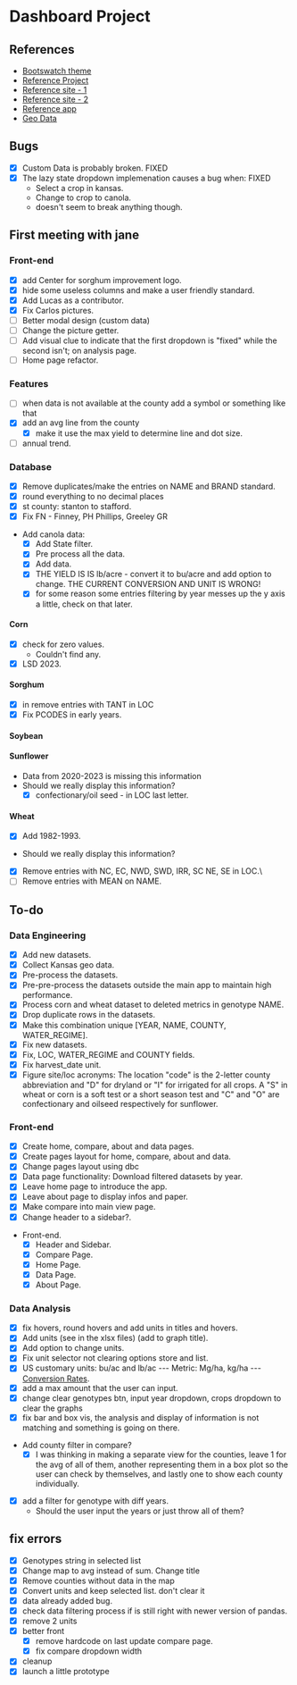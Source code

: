 # Dashboard Project

## References

- [Bootswatch theme](https://bootswatch.com/lumen/)
- [Reference Project](https://github.com/fiakoenjiniring/rainfall/tree/main)
- [Reference site - 1](http://ramwheatdb.com/headtohead.php)
- [Reference site - 2](https://www.myfields.info/crop-data)
- [Reference app](https://analytics.iasoybeans.com/cool-apps/ISOFAST/)
- [Geo Data](https://public.opendatasoft.com/explore/dataset/us-county-boundaries)

## Bugs

- [x] Custom Data is probably broken. FIXED
- [x] The lazy state dropdown implemenation causes a bug when: FIXED
  - Select a crop in kansas.
  - Change to crop to canola.
  - doesn't seem to break anything though.

## First meeting with jane

### Front-end

- [x] add Center for sorghum improvement logo.
- [x] hide some useless columns and make a user friendly standard.
- [x] Add Lucas as a contributor.
- [x] Fix Carlos pictures.
- [ ] Better modal design (custom data)
- [ ] Change the picture getter.
- [ ] Add visual clue to indicate that the first dropdown is "fixed" while the second isn't; on analysis page.
- [ ] Home page refactor.

### Features

- [ ] when data is not available at the county add a symbol or something like that
- [x] add an avg line from the county
  - [x] make it use the max yield to determine line and dot size.
- [ ] annual trend.

### Database

- [x] Remove duplicates/make the entries on NAME and BRAND standard.
- [x] round everything to no decimal places
- [x] st county: stanton to stafford.
- [x] Fix FN - Finney, PH Phillips, Greeley GR

* Add canola data:
  - [x] Add State filter.
  - [x] Pre process all the data.
  - [x] Add data.
  - [x] THE YIELD IS IS lb/acre - convert it to bu/acre and add option to change. THE CURRENT CONVERSION AND UNIT IS WRONG!
  - [x] for some reason some entries filtering by year messes up the y axis a little, check on that later.

#### Corn

- [x] check for zero values.
  - Couldn't find any.
- [x] LSD 2023.

#### Sorghum

- [x] in remove entries with TANT in LOC
- [x] Fix PCODES in early years.

#### Soybean

#### Sunflower

- Data from 2020-2023 is missing this information
- Should we really display this information?
  - [x] confectionary/oil seed - in LOC last letter.

#### Wheat

- [x] Add 1982-1993.

* Should we really display this information?

- [x] Remove entries with NC, EC, NWD, SWD, IRR, SC NE, SE in LOC.\
- [ ] Remove entries with MEAN on NAME.

## To-do

### Data Engineering

- [x] Add new datasets.
- [x] Collect Kansas geo data.
- [x] Pre-process the datasets.
- [x] Pre-pre-process the datasets outside the main app to maintain high performance.
- [x] Process corn and wheat dataset to deleted metrics in genotype NAME.
- [x] Drop duplicate rows in the datasets.
- [x] Make this combination unique [YEAR, NAME, COUNTY, WATER_REGIME].
- [x] Fix new datasets.
- [x] Fix, LOC, WATER_REGIME and COUNTY fields.
- [x] Fix harvest_date unit.
- [x] Figure site/loc acronyms: The location "code" is the 2-letter county abbreviation and "D" for dryland or "I" for irrigated for all crops. A "S" in wheat or corn is a soft test or a short season test and "C" and "O" are confectionary and oilseed respectively for sunflower.

### Front-end

- [x] Create home, compare, about and data pages.
- [x] Create pages layout for home, compare, about and data.
- [x] Change pages layout using dbc
- [x] Data page functionality: Download filtered datasets by year.
- [x] Leave home page to introduce the app.
- [x] Leave about page to display infos and paper.
- [x] Make compare into main view page.
- [x] Change header to a sidebar?.

* Front-end.
  - [x] Header and Sidebar.
  - [x] Compare Page.
  - [x] Home Page.
  - [x] Data Page.
  - [x] About Page.

### Data Analysis

- [x] fix hovers, round hovers and add units in titles and hovers.
- [x] Add units (see in the xlsx files) (add to graph title).
- [x] Add option to change units.
- [x] Fix unit selector not clearing options store and list.
- [x] US customary units: bu/ac and lb/ac --- Metric: Mg/ha, kg/ha --- [Conversion Rates](https://www.extension.iastate.edu/agdm/wholefarm/html/c6-80.html).
- [x] add a max amount that the user can input.
- [x] change clear genotypes btn, input year dropdown, crops dropdown to clear the graphs
- [x] fix bar and box vis, the analysis and display of information is not matching and something is going on there.

* Add county filter in compare?
  - [x] I was thinking in making a separate view for the counties, leave 1 for the avg of all of them, another representing them in a box plot so the user can check by themselves, and lastly one to show each county individually.

- [x] add a filter for genotype with diff years.
  - Should the user input the years or just throw all of them?

## fix errors

- [x] Genotypes string in selected list
- [x] Change map to avg instead of sum. Change title
- [x] Remove counties without data in the map
- [x] Convert units and keep selected list. don't clear it
- [x] data already added bug.
- [x] check data filtering process if is still right with newer version of pandas.
- [x] remove 2 units
- [x] better front
  - [x] remove hardcode on last update compare page.
  - [x] fix compare dropdown width
- [x] cleanup
- [x] launch a little prototype
